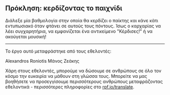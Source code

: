## Πρόκληση: κερδίζοντας το παιχνίδι

Διάλεξε μία βαθμολογία στην οποία θα κερδίζει ο παίκτης και κάνε κάτι εντυπωσιακό όταν φτάνει σε αυτούς τους πόντους. Ίσως ο καρχαρίας να λέει συγχαρητήρια, να εμφανίζεται ένα αντικείμενο "Κέρδισες!" ή να ακούγεται μουσική!

***

Το έργο αυτό μεταφράστηκε από τους εθελοντές:

Alexandros Roniotis
Μάνος Ζεάκης

Χάρη στους εθελοντές, μπορούμε να δώσουμε σε ανθρώπους σε όλο τον κόσμο την ευκαιρία να μάθουν στη γλώσσα τους. Μπορείτε να μας βοηθήσετε να προσεγγίσουμε περισσότερους ανθρώπους μεταφράζοντας εθελοντικά - περισσότερες πληροφορίες στο [rpf.io/translate](https://rpf.io/translate).